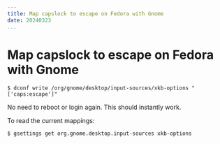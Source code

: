 ```yaml
---
title: Map capslock to escape on Fedora with Gnome
date: 20240323
...
```


# Map capslock to escape on Fedora with Gnome

```shell
$ dconf write /org/gnome/desktop/input-sources/xkb-options "['caps:escape']"
```

No need to reboot or login again. This should instantly work.

To read the current mappings:

```shell
$ gsettings get org.gnome.desktop.input-sources xkb-options
```
